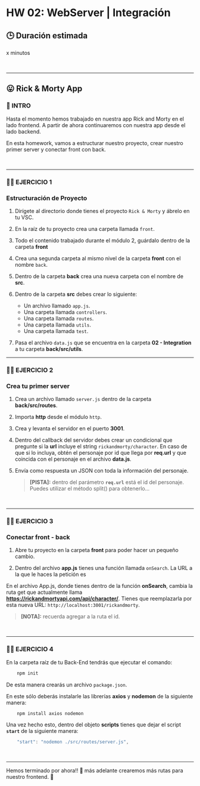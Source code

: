 # HW 02: WebServer | Integración

## **🕒 Duración estimada**

x minutos

<br />

---

## **😛 Rick & Morty App**

### **📌 INTRO**

Hasta el momento hemos trabajado en nuestra app Rick and Morty en el lado frontend. A partir de ahora continuaremos con nuestra app desde el lado backend.

En esta homework, vamos a estructurar nuestro proyecto, crear nuestro primer server y conectar front con back.

<br />

---

### **👩‍💻 EJERCICIO 1**

### **Estructuración de Proyecto**

1. Dirígete al directorio donde tienes el proyecto `Rick & Morty` y ábrelo en tu VSC.

2. En la raíz de tu proyecto crea una carpeta llamada `front`.

3. Todo el contenido trabajado durante el módulo 2, guárdalo dentro de la carpeta **front**

4. Crea una segunda carpeta al mismo nivel de la carpeta **front** con el nombre `back`.

5. Dentro de la carpeta **back** crea una nueva carpeta con el nombre de **src**.

6. Dentro de la carpeta **src** debes crear lo siguiente:

   - Un archivo llamado `app.js`.
   - Una carpeta llamada `controllers`.
   - Una carpeta llamada `routes`.
   - Una carpeta llamada `utils`.
   - Una carpeta llamada `test`.

7. Pasa el archivo `data.js` que se encuentra en la carpeta **02 - Integration** a tu carpeta **back/src/utils**.
   <br />

---

### **👩‍💻 EJERCICIO 2**

### **Crea tu primer server**

1. Crea un archivo llamado `server.js` dentro de la carpeta **back/src/routes**.

2. Importa **http** desde el módulo `http`.

3. Crea y levanta el servidor en el puerto **3001**.

4. Dentro del callback del servidor debes crear un condicional que pregunte si la **url** incluye el string `rickandmorty/character`. En caso de que si lo incluya, obtén el personaje por id que llega por **req.url** y que coincida con el personaje en el archivo **data.js**.

5. Envía como respuesta un JSON con toda la información del personaje.

   > **[PISTA]:** dentro del parámetro **`req.url`** está el id del personaje. Puedes utilizar el método split() para obtenerlo...

<br />

---

### **👩‍💻 EJERCICIO 3**

### **Conectar front - back**

1. Abre tu proyecto en la carpeta **front** para poder hacer un pequeño cambio.

2. Dentro del archivo **app.js** tienes una función llamada `onSearch`. La URL a la que le haces la petición es

En el archivo App.js, donde tienes dentro de la función **onSearch**, cambia la ruta get que actualmente llama **<https://rickandmortyapi.com/api/character/>**. Tienes que reemplazarla por esta nueva URL: `http://localhost:3001/rickandmorty`.

> **[NOTA]:** recuerda agregar a la ruta el id.

<br />

---

### **👩‍💻 EJERCICIO 4**

En la carpeta raíz de tu Back-End tendrás que ejecutar el comando:

```bash
    npm init
```

De esta manera crearás un archivo `package.json`.

En este sólo deberás instalarle las librerías **axios** y **nodemon** de la siguiente manera:

```bash
    npm install axios nodemon
```

Una vez hecho esto, dentro del objeto **scripts** tienes que dejar el script **`start`** de la siguiente manera:

```javascript
    "start": "nodemon ./src/routes/server.js",
```

</br >

---

Hemos terminado por ahora!! 🥳 más adelante crearemos más rutas para nuestro frontend. 🚀
